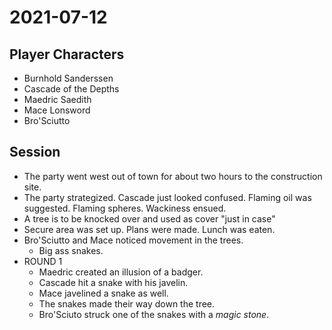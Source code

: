 # 2021-07-12
## Player Characters
* Burnhold Sanderssen
* Cascade of the Depths
* Maedric Saedith
* Mace Lonsword
* Bro'Sciutto
## Session
* The party went west out of town for about two hours to the construction site.
* The party strategized. Cascade just looked confused. Flaming oil was suggested. Flaming spheres. Wackiness ensued.
* A tree is to be knocked over and used as cover "just in case"
* Secure area was set up. Plans were made. Lunch was eaten.
* Bro'Sciutto and Mace noticed movement in the trees.
	* Big ass snakes.
* ROUND 1
	* Maedric created an illusion of a badger.
	* Cascade hit a snake with his javelin.
	* Mace javelined a snake as well.
	* The snakes made their way down the tree.
	* Bro'Sciuto struck one of the snakes with a _magic stone_.
<!--stackedit_data:
eyJoaXN0b3J5IjpbMzkxOTg0MTg0LC02Njg1NzM5MzYsMTYxNT
EwNjc3MSwtMjAzOTQ2MjEyNywtMTE4MDA5NTc5NywtMTk4NzUx
MTQxMSwtNTU2MjMyNzkzLDE5NjM5MjM3MTksMjUzMTY0NjM4XX
0=
-->
